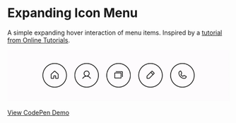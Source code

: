 # Expanding Icon Menu
A simple expanding hover interaction of menu items. Inspired by a [tutorial from Online Tutorials](https://www.youtube.com/watch?v=yE_CKgG9gcQz).

![an animated preview of expanding icon menu. The menu items expand and reveal color upon hovering them.](https://github.com/pleasedonotdisturb/expanding-icon-menu/blob/main/expanding-menu-preview.gif)

[View CodePen Demo](https://codepen.io/pleasedonotdisturb/pen/BaxEQNN)
